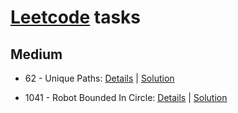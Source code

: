# [Leetcode](https://leetcode.com/problemset/all/) tasks

## Medium

- 62 - Unique Paths: [Details](https://leetcode.com/problems/unique-paths/) | [Solution](https://github.com/ZiF1R/leetcode-tasks/blob/master/UniquePaths/index.js)

- 1041 - Robot Bounded In Circle: [Details](https://leetcode.com/problems/robot-bounded-in-circle/) | [Solution](https://github.com/ZiF1R/leetcode-tasks/blob/master/RobotBoundedInCircle/index.js)
